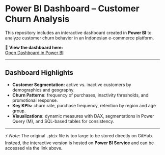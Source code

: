 # Power BI Dashboard – Customer Churn Analysis

This repository includes an interactive dashboard created in **Power BI** to analyze customer churn behavior in an Indonesian e-commerce platform.

🔗 **View the dashboard here:**  
[Open Dashboard in Power BI](https://app.powerbi.com/groups/me/reports/d37aa858-94ea-4e65-b74a-9e970df48d61/79d286c3418c04c89a05?experience=power-bi)

---

## Dashboard Highlights
- **Customer Segmentation:** active vs. inactive customers by demographics and geography.
- **Churn Patterns:** frequency of purchases, inactivity thresholds, and promotional response.
- **Key KPIs:** churn rate, purchase frequency, retention by region and age group.
- **Visualizations:** dynamic measures with DAX, segmentations in Power Query (M), and SQL-based tables for consistency.

---

⚡ *Note:* The original `.pbix` file is too large to be stored directly on GitHub. Instead, the interactive version is hosted on **Power BI Service** and can be accessed via the link above.
